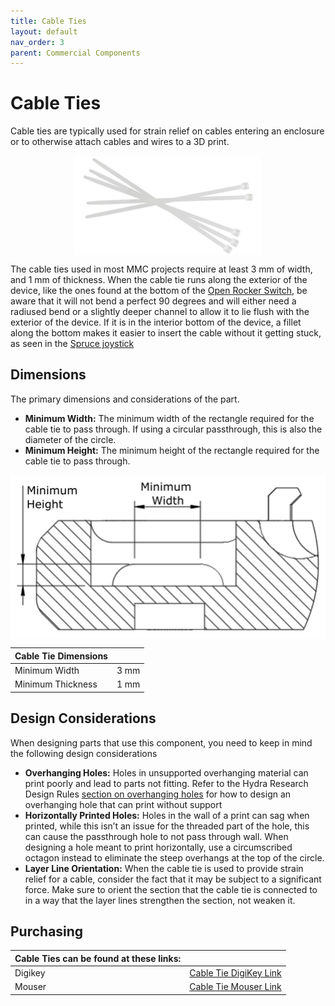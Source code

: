 ```yaml
---
title: Cable Ties
layout: default
nav_order: 3
parent: Commercial Components
---
```


# Cable Ties

Cable ties are typically used for strain relief on cables entering an enclosure or to otherwise attach cables and wires to a 3D print.

<img src="Photos/Cable_Tie_Bundle.png" width="300" style="display: block; margin: 0 auto" alt="A bundle of cable ties. ">

The cable ties used in most MMC projects require at least 3 mm of width, and 1 mm of thickness. When the cable tie runs along the exterior of the device, like the ones found at the bottom of the [Open Rocker Switch](https://github.com/makersmakingchange/Open-Rocker-Switch), be aware that it will not bend a perfect 90 degrees and will either need a radiused bend or a slightly deeper channel to allow it to lie flush with the exterior of the device. If it is in the interior bottom of the device, a fillet along the bottom makes it easier to insert the cable without it getting stuck, as seen in the [Spruce joystick](https://github.com/makersmakingchange/Spruce-Mini-Joystick)

## Dimensions

The primary dimensions and considerations of the part. 
* **Minimum Width:** The minimum width of the rectangle required for the cable tie to pass through. If using a circular passthrough, this is also the diameter of the circle.
* **Minimum Height:** The minimum height of the rectangle required for the cable tie to pass through.

<img src="Photos/Cable_Tie_Sketch.png" width="600" style="display: block; margin: 0 auto" alt="A bundle of cable ties. ">

| **Cable Tie Dimensions**   |        |
| :--------------------- | -----: | 
| Minimum Width            | 3 mm  |
| Minimum Thickness        | 1 mm  |

## Design Considerations

When designing parts that use this component, you need to keep in mind the following design considerations
* **Overhanging Holes:** Holes in unsupported overhanging material can print poorly and lead to parts not fitting. Refer to the Hydra Research Design Rules [section on overhanging holes](https://www.hydraresearch3d.com/design-rules#unsupported-holes) for how to design an overhanging hole that can print without support
* **Horizontally Printed Holes:** Holes in the wall of a print can sag when printed, while this isn’t an issue for the threaded part of the hole, this can cause the passthrough hole to not pass through wall. When designing a hole meant to print horizontally, use a circumscribed octagon instead to eliminate the steep overhangs at the top of the circle. 
* **Layer Line Orientation:** When the cable tie is used to provide strain relief for a cable, consider the fact that it may be subject to a significant force. Make sure to orient the section that the cable tie is connected to in a way that the layer lines strengthen the section, not weaken it.

## Purchasing

 | **Cable Ties can be found at these links:** |        |
| :--------------------- | -----: | 
| Digikey     | [Cable Tie DigiKey Link](https://www.digikey.ca/en/products/detail/3m/CT4NT18-M/2721151)|
| Mouser | [Cable Tie Mouser Link](https://www.mouser.ca/ProductDetail/3M-Electronic-Specialty/CT4NT18-M?qs=ZWbLE8ZZ2FMuC6MNf0Q4Kw%3D%3D) |